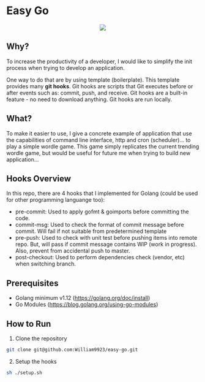 # Easy Go
<p align="center">
  <img src="https://raw.githubusercontent.com/egonelbre/gophers/master/.thumb/animation/2bit-sprite/demo.gif" />
</p>

## Why?
To increase the productivity of a developer, I would like to simplify the init process when trying to develop an application. 

One way to do that are by using template (boilerplate). This template provides many **git hooks**. Git hooks are scripts that Git executes before or after events such as: commit, push, and receive. Git hooks are a built-in feature - no need to download anything. Git hooks are run locally.

## What?
To make it easier to use, I give a concrete example of application that use the capabilities of command line interface, http and cron (scheduler)... to play a simple wordle game. This game simply replicates the current trending wordle game, but would be useful for future me when trying to build new application...

## Hooks Overview
In this repo, there are 4 hooks that I implemented for Golang (could be used for other programming languange too):
- pre-commit: Used to apply gofmt & goimports before committing the code.
- commit-msg: Used to check the format of commit message before commit. Will fail if not suitable from predetermined template
- pre-push: Used to check with unit test before pushing items into remote repo. But, will pass if commit message contains WIP (work in progress). Also, prevent from accidental push to master.
- post-checkout: Used to perform dependencies check (vendor, etc) when switching branch.

## Prerequisites
- Golang minimum v1.12 (https://golang.org/doc/install)
- Go Modules (https://blog.golang.org/using-go-modules)

## How to Run 
1. Clone the repository
```bash
git clone git@github.com:William9923/easy-go.git
```
2. Setup the hooks
```bash
sh ./setup.sh
```

